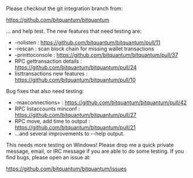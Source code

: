 Please checkout the git integration branch from:

https://github.com/bitquantum/bitquantum

... and help test.  The new features that need testing are:

* -nolisten : https://github.com/bitquantum/bitquantum/pull/11
* -rescan : scan block chain for missing wallet transactions
* -printtoconsole : https://github.com/bitquantum/bitquantum/pull/37
* RPC gettransaction details : https://github.com/bitquantum/bitquantum/pull/24
* listtransactions new features : https://github.com/bitquantum/bitquantum/pull/10

Bug fixes that also need testing:

* -maxconnections= : https://github.com/bitquantum/bitquantum/pull/42
* RPC listaccounts minconf : https://github.com/bitquantum/bitquantum/pull/27
* RPC move, add time to output : https://github.com/bitquantum/bitquantum/pull/21
* ...and several improvements to --help output.

This needs more testing on Windows!  Please drop me a quick private message, email, or IRC message if you are able to do some testing.  If you find bugs, please open an issue at:

https://github.com/bitquantum/bitquantum/issues
